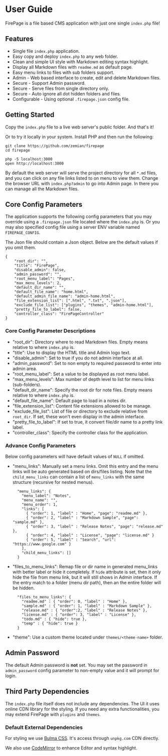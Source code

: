 # User Guide

FirePage is a file based CMS application with just one single `index.php` file!

## Features

* Single file `index.php` application.
* Easy copy and deploy `index.php` to any web folder.
* Clean and simple UI style with Markdown editing syntax highlight.
* Display all Markdown files with `readme.md` as default page.
* Easy menu links to files with sub folders support.
* Admin - Web based interface to create, edit and delete Markdown files.
* Secure - Support Admin password.
* Secure - Serve files from single directory only.
* Secure - Auto ignore all dot hidden folders and files.
* Configurable - Using optional `.firepage.json` config file.

## Getting Started

Copy the `index.php` file to a live web server's public folder. And that's it!

Or to try it locally in your system. Install PHP and then run the following:

    git clone https://github.com/zemian/firepage
    cd firepage
    
    php -S localhost:3000
    open http://localhost:3000

By default the web server will serve the project directory for all `*.md` files, and you 
can click on any file links listed to on menu to view them. Change the browser URL with `index.php?admin` to go into Admin page. In there you can manage all the Markdown files.

## Core Config Parameters

The application supports the following config parameters that you may override using a `.firepage.json` file 
located where the `index.php` is. Or you may also specified config file using a server ENV variable
named `FIREPAGE_CONFIG`.

The Json file should contain a Json object. Below are the default values if you omit them.

```
{
    "root_dir": "",
    "title": "FirePage",
    "disable_admin": false,
    "admin_password": "",
    "root_menu_label": "Pages",
    "max_menu_levels": 2,
    "default_dir_name": "",
    "default_file_name": "home.html",
    "default_admin_file_name": "admin-home.html",
    "file_extension_list": [".html", ".txt", ".json"],
    "exclude_file_list": ["plugins", "themes", "admin-home.html"],
    "pretty_file_to_label": false,
    "controller_class": "FirePageController"
}
```

### Core Config Parameter Descriptions

* "root_dir": Directory where to read Markdown files. Empty means relative to where `index.php` is.
* "title": Use to display the HTML title and Admin logo text.
* "disable_admin": Set to true if you do not admin interface at all.
* "admin_password": Set to non empty to required password to enter into admin area.
* "root_menu_label": Set a value to be displayed as root menu label.
* "max_menu_levels": Max number of depth level to list for menu links (sub-folders).
* "default_dir_name": Specify the root dir for note files. Empty means relative to where `index.php` is.
* "default_file_name": Default page to load in a notes dir.
* "file_extension_list": Content file extensions allowed to be manage.
* "exclude_file_list": List of file or directory to exclude relative from `root_dir`. If set, these won't even display
  in the admin interface.
* "pretty_file_to_label": If set to true, it convert file/dir name to a pretty link label.
* "controller_class": Specify the controller class for the application.

### Advance Config Parameters

Below config parameters will have default values of `NULL` if omitted.

* "menu_links": Manually set a menu links. Omit this entry and the menu links will be auto generated based on 
  dirs/files listing. Note that the `child_menu_links` can contain a list of `menu_links` with the same structure 
  (recursive for nested menus).
    ```  
      "menu_links": {
        "menu_label": "Notes",
        "menu_name": "",
        "menu_order": 1,
        "links": [
          { "order": 1, "label" : "Home", "page": "readme.md" },
          { "order": 2, "label" : "Markdown Sample", "page": "sample.md" },
          { "order": 3, "label" : "Release Notes", "page": "release.md" },
          { "order": 4, "label" : "License", "page": "license.md" }
          { "order": 5, "label" : "Search", "url": "https://www.google.com" }
        ],
        "child_menu_links": []
      }
    ```
* "files_to_menu_links": Remap file or dir name in generated menu_links with better label or hide it completely.
  If `hide` attribute is set, then it only hide the file from menu link, but it will still shows in Admin interface. 
  If the entry match to a folder (menu dir path), then an the entire folder will be hidden.
    ```
      "files_to_menu_links": {
        "readme.md" : { "order": 0, "label" : "Home" },
        "sample.md" : { "order": 1, "label" : "Markdown Sample" },
        "release.md" : { "order":2, "label" : "Release Notes" },
        "license.md" : { "order": 3, "label" : "License" },
        "todo.md" : { "hide": true },
        "temp" : { "hide": true }
      }
    ```
  
* "theme": Use a custom theme located under `themes/<theme-name>` folder.

## Admin Password

The default Admin password is **not** set. You may set the password in `admin_password` config parameter 
to non-empty value and it will prompt for login.

## Third Party Dependencies

The `index.php` file itself does not include any dependencies. The UI it uses online CDN library for the styling.
If you need any extra functionalities, you may extend FirePage with `plugins` and `themes`.

### Default External Dependencies

For styling we use [Bulma CSS](https://unpkg.com/bulma). It's access through `unpkg.com` CDN directly.

We also use [CodeMirror](https://unpkg.com/codemirror) to enhance Editor and syntax highlight.
